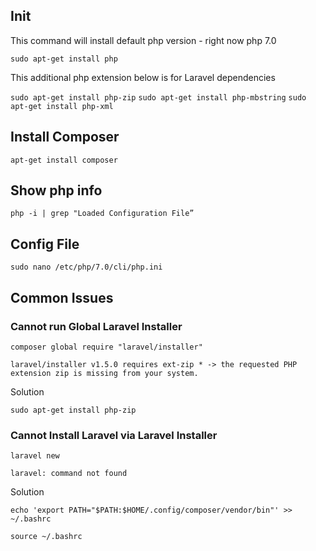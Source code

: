 ## Init

This command will install default php version - right now php 7.0

`sudo apt-get install php`

This additional php extension below is for Laravel dependencies

`sudo apt-get install php-zip`
`sudo apt-get install php-mbstring`
`sudo apt-get install php-xml`

## Install Composer

`apt-get install composer`

## Show php info

`php -i | grep "Loaded Configuration File” `

## Config File 

`sudo nano /etc/php/7.0/cli/php.ini`

## Common Issues

### Cannot run Global Laravel Installer

`composer global require "laravel/installer"`

```
laravel/installer v1.5.0 requires ext-zip * -> the requested PHP extension zip is missing from your system.
```

Solution

`sudo apt-get install php-zip`

### Cannot Install Laravel via Laravel Installer

`laravel new`

```
laravel: command not found
```

Solution

`echo 'export PATH="$PATH:$HOME/.config/composer/vendor/bin"' >> ~/.bashrc`

`source ~/.bashrc`



